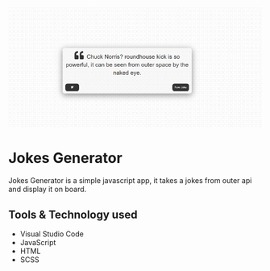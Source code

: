 ![movie-seat-booking](/img/git-img.png)
# Jokes Generator

Jokes Generator is a simple javascript app, it takes a jokes from outer api and display it on board.

## Tools & Technology used

- Visual Studio Code
- JavaScript
- HTML
- SCSS
